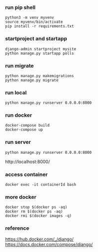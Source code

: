 
### run pip shell
```
python3 -m venv myvenv
source myvenv/bin/activate
pip install -r requirements.txt
```

### startproject and startapp
```
django-admin startproject mysite
python manage.py startapp polls
```

### run migrate
```
python manage.py makemigrations 
python manage.py migrate 
```


### run local
```
python manage.py runserver 0.0.0.0:8000
```





### run docker
```
docker-compose build
docker-compose up 
```

### run server
```
python manage.py runserver 0.0.0.0:8000 
```


http://localhost:8000/


### access container
```
docker exec -it containerId bash   
```

### more docker 
```
docker stop $(docker ps -aq)    
docker rm $(docker ps -aq)    
docker rmi $(docker images -q)
```


### reference
https://hub.docker.com/_/django/   
https://docs.docker.com/compose/django/





